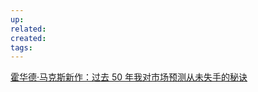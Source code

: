 ```yaml
---
up: 
related: 
created: 
tags:
---
```

[霍华德·马克斯新作：过去 50 年我对市场预测从未失手的秘诀](https://foresightnews.pro/article/detail/37584)

